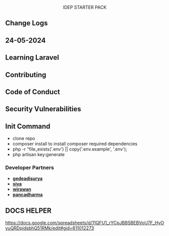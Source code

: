<p align="center">IDEP STARTER PACK</p>

## Change Logs
## 24-05-2024


## Learning Laravel
## Contributing


## Code of Conduct


## Security Vulnerabilities

## Init Command
- clone repo
- composer install to install composer required dependencies
- php -r "file_exists('.env') || copy('.env.example', '.env');
- php artisan key:generate


### Developer Partners

- **[gedeadisurya](https://gedeadi.my.id/)**
- **[siva](https://instagram.com/agus.maharta)**
- **[wirawan](https://instagram.com/wirawan.wira)**
- **[pancadharma](https://instagram.com/pancadharma)**


## DOCS HELPER
https://docs.google.com/spreadsheets/d/11QFU1_rYCpJBBSBEBVoU7F_HyOyuQRDpjdsbhQ51RMk/edit#gid=611012273
